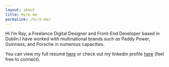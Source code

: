 ```yaml
---
layout: about
title: Hire me
permalink: /hire-me/
---
```

Hi I’m Ray, a Freelance Digital Designer and Front-End Developer based in Dublin.I have worked with multinational brands such as Paddy Power, Guinness, and Porsche in numerous capacities.

You can view my full resumé [here](https://represent.io/rayoneill) or check out my linkedin profile [here](http://ie.linkedin.com/in/oneillray) (feel free to connect).
